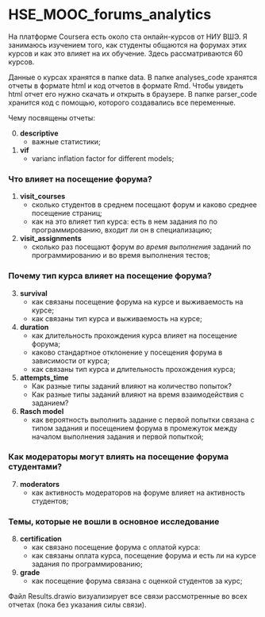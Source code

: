 # HSE_MOOC_forums_analytics

На платформе Coursera есть около ста онлайн-курсов от НИУ ВШЭ. Я занимаюсь изучением того, как студенты общаются на форумах этих курсов и как это влияет на их обучение. Здесь рассматриваются 60 курсов. 

Данные о курсах хранятся в папке data. В папке analyses_code хранятся отчеты в формате html и код отчетов в формате Rmd. Чтобы увидеть html отчет его нужно скачать и открыть в браузере. В папке parser_code хранится код с помощью, которого создавались все переменные.

Чему посвящены отчеты:

  0. **descriptive**
      - важные статистики;
  1. **vif**
      -  varianc inflation factor for different models;

### Что влияет на посещение форума?

  1. **visit_courses**
      - сколько студентов в среднем посещают форум и каково среднее посещение страниц;
      - как на это влияет тип курса: есть в нем задания по по программированию, входит ли он в специализацию;
  2. **visit_assignments**
      - сколько раз посещают форум *во время выполнения* заданий по программированию и во время выполнения тестов;
            
### Почему тип курса влияет на посещение форума?

  3. **survival**
      - как связаны посещение форума на курсе и выживаемость на курсе;
      - как связаны тип курса и выживаемость на курсе;
  4. **duration**
      - как длительность прохождения курса влияет на посещение форума;
      - каково стандартное отклонение у посещения форума в зависимости от курса;
      - как связаны тип курса и длительность прохождения курса;
  5. **attempts_time**
      - Как разные типы заданий влияют на количество попыток?
      - Как разные типы заданий влияют на время взаимодействия с заданием?
  6. **Rasсh model**
      - как вероятность выполнить задание с первой попытки связана с типом задания и посещением форума в промежуток между началом выполнения задания и первой попыткой;
 
 ### Как модераторы могут влиять на посещение форума студентами?  
 
  7. **moderators**
      - как активность модераторов на форуме влияет на активность студентов;

 
### Темы, которые не вошли в основное исследование
  
  8. **certification**
      - как связано посещение форума с оплатой курса:
      - как связаны оплата курса, посещение форума и есть ли на курсе задания по программированию;
  9. **grade**
      - как посещение форума связана с оценкой студентов за курс;




Файл Results.drawio визуализирует все связи рассмотренные во всех отчетах (пока без указания силы связи).

